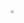 <p align="center">
  <a href="https://wakatime.com/@JosephCottingham" title="🤔 What I've Been Doing" target="_blank">
    <div style="display: flex;">
     <img src="https://wakatime.com/share/@85acdb22-40e6-4d58-a20e-fdc8783c9e96/aedbb426-f7a1-4611-b51f-fe735cb76666.svg" width="49%">
    </div>
  </a>
</p>
<!--
**JosephCottingham/JosephCottingham** is a ✨ _special_ ✨ repository because its `README.md` (this file) appears on your GitHub profile.

Here are some ideas to get you started:

- 🔭 I’m currently working on ...
- 🌱 I’m currently learning ...
- 👯 I’m looking to collaborate on ...
- 🤔 I’m looking for help with ...
- 💬 Ask me about ...
- 📫 How to reach me: ...
- 😄 Pronouns: ...
- ⚡ Fun fact: ...
-->
